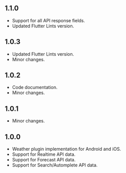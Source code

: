 ## 1.1.0

* Support for all API response fields.
* Updated Flutter Lints version.

## 1.0.3

* Updated Flutter Lints version.
* Minor changes.

## 1.0.2

* Code documentation.
* Minor changes.

## 1.0.1

* Minor changes.

## 1.0.0

* Weather plugin implementation for Android and iOS.
* Support for Realtime API data.
* Support for Forecast API data.
* Support for Search/Automplete API data.
